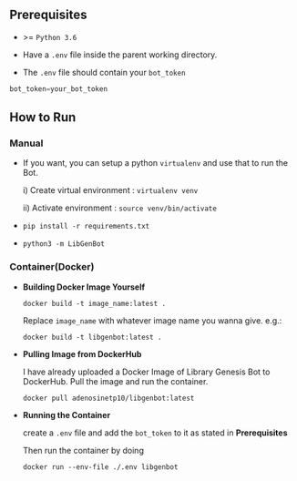 ## Prerequisites

* \>= `Python 3.6`

* Have a `.env` file inside the parent working directory.

* The `.env` file should contain your `bot_token`
```python 
bot_token=your_bot_token
```

## How to Run

### Manual

* If you want, you can setup a python `virtualenv` and use that to run the 
Bot.

    i) Create virtual environment : `virtualenv venv`

    ii) Activate environment : `source venv/bin/activate`


* `pip install -r requirements.txt`

* `python3 -m LibGenBot`

### Container(Docker)

 * **Building Docker Image Yourself**

       docker build -t image_name:latest .
    Replace `image_name` with whatever image name you wanna give. e.g.:

       docker build -t libgenbot:latest .

* **Pulling Image from DockerHub**

    I have already uploaded a Docker Image of Library Genesis Bot to DockerHub. Pull the image and run the container.

      docker pull adenosinetp10/libgenbot:latest

* **Running the Container**

    create a `.env` file and add the `bot_token` to it as stated in **Prerequisites**

    Then run the container by doing

      docker run --env-file ./.env libgenbot


